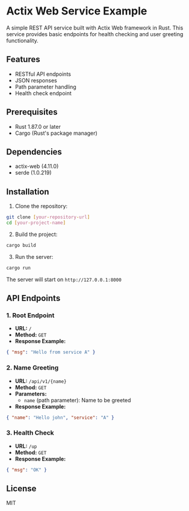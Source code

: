 # Actix Web Service Example

A simple REST API service built with Actix Web framework in Rust. This service provides basic endpoints for health checking and user greeting functionality.

## Features

- RESTful API endpoints
- JSON responses
- Path parameter handling
- Health check endpoint

## Prerequisites

- Rust 1.87.0 or later
- Cargo (Rust's package manager)

## Dependencies

- actix-web (4.11.0)
- serde (1.0.219)

## Installation

1. Clone the repository:
```bash
git clone [your-repository-url] 
cd [your-project-name]
```

2. Build the project:
```bash
cargo build
```

3. Run the server:
```bash
cargo run
```

The server will start on `http://127.0.0.1:8000`

## API Endpoints

### 1. Root Endpoint
- **URL:** `/`
- **Method:** `GET`
- **Response Example:**
```json
{ "msg": "Hello from service A" }
```

### 2. Name Greeting
- **URL:** `/api/v1/{name}`
- **Method:** `GET`
- **Parameters:**
    - `name` (path parameter): Name to be greeted
- **Response Example:**
```json
{ "name": "Hello john", "service": "A" }
```

### 3. Health Check
- **URL:** `/up`
- **Method:** `GET`
- **Response Example:**
```json
{ "msg": "OK" }
```

## License

MIT
